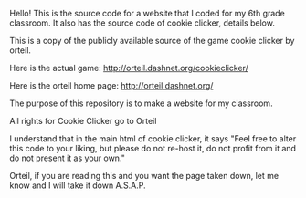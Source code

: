 Hello! This is the source code for a website that I coded for my 6th grade classroom. It also has the source code of cookie clicker, details below.

This is a copy of the publicly available source of the game cookie clicker by orteil.  

Here is the actual game:
http://orteil.dashnet.org/cookieclicker/

Here is the orteil home page:
http://orteil.dashnet.org/


The purpose of this repository is to make a website for my classroom.

All rights for Cookie Clicker go to Orteil

I understand that in the main html of cookie clicker, it says "Feel free to alter this code to your liking, but please do not re-host it, do not profit from it and do not present it as your own." 

Orteil, if you are reading this and you want the page taken down, let me know and I will take it down A.S.A.P.
